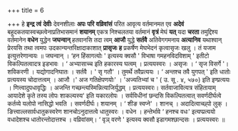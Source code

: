 +++
title = 6

+++
हे **इन्द्र** **त्वं** **देवीः** देवनशीलाः **अपः** **परि** **वव्रिवांसं** परित आवृत्य वर्तमानमत एव **अदेवं** बहूदकतयास्वच्छत्वेनाप्रतिभासमानं **शयानम्** एकत्र निश्चलतया वर्तमानं **वृत्रं** मेघं **यत्** यदा **चरता** तमुद्दिश्य वर्तमानेन **वधेन** युद्धेन **जघन्वान्** हतवानसि तदा त्वम् **आजौ** युद्धे **सर्तवै** अतिवेगगमनाय **अत्यानिव** यथाश्वान् प्रेरयसि तथा त्वमपः उदकान्यन्तरिक्षादाकाशात् **प्रासृजः** **ह** प्रकर्षेण मेघभेदनं कृत्वासृजः खलु । तं यजाम इत्युत्तरेणान्वयः ॥ जघन्वान् । ‘हन हिंसागत्योः ' इत्यस्य क्वसौ ' विभाषा गमहनविदविशाम् ' इतीटो विकल्पितत्वादत्र इडभावः । ‘ अभ्यासाच्च इति हकारस्य घत्वम् । प्रत्ययस्वरः । असृजः । ‘ सृज विसर्गे '। शविकरणी । यद्योगादनिघातः । सर्तवै । ' सृ गतौ' । तुमर्थे तवैप्रत्ययः । ‘ अन्तश्च तवै युगपत् ' इति धातोः प्रत्ययस्य चोदात्तत्वम् । आजौ ।' अज गतिक्षेपणयोः' । 'अज्यतिभ्यां च ' ( उ. सू . ४, ५७०) इति इण्प्रत्ययः । णित्त्वादुपधावृद्धिः । अजन्ति गच्छन्त्यस्मिन्नित्याजिर्युद्धम् । प्रत्ययस्वरः। सर्तवाजावित्यत्र संहितायाम् आयादेशे कृते तस्य लोपः शाकल्यस्य' इति यकारलोपः । सर्वविधीनां छन्दसि विकल्पितत्वात् सवर्णदीर्घत्वे कर्तव्ये यलोपो नासिद्धो भवति । सवर्णदीर्घः। शयानम् । ‘ शीङ स्वप्ने' । शानच् । अदादित्वाच्छ्पो लुक् । ङित्त्वाल्लसार्वधातुकस्वरेण शानचोऽनुदात्तत्वे धातुस्वरः । वधेन । हन्तेर्भावे ‘ हनश्च वधः' इत्यप्प्रत्ययो वधादेशश्च धातोरन्तोदात्तश्च । वव्रिवांसम्। ‘ वृञ् वरणे ' इत्यस्य क्वसौ  इडागमश्छान्दसः । प्रत्ययस्वरः ॥